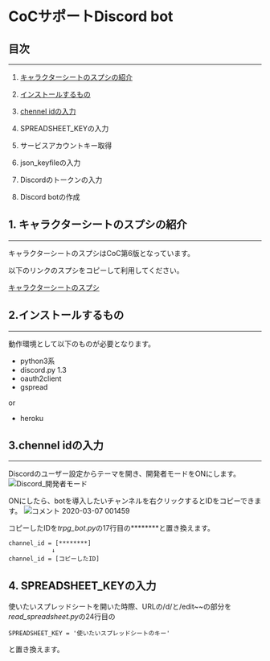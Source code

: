 # CoCサポートDiscord bot

## 目次
----
1. [キャラクターシートのスプシの紹介](https://github.com/cuculu321/gaba_TRPGbot_inDiscord/tree/make_readme#1-%E3%82%AD%E3%83%A3%E3%83%A9%E3%82%AF%E3%82%BF%E3%83%BC%E3%82%B7%E3%83%BC%E3%83%88%E3%81%AE%E3%82%B9%E3%83%97%E3%82%B7%E3%81%AE%E7%B4%B9%E4%BB%8B)

1. [インストールするもの](https://github.com/cuculu321/gaba_TRPGbot_inDiscord/tree/make_readme#2%E3%82%A4%E3%83%B3%E3%82%B9%E3%83%88%E3%83%BC%E3%83%AB%E3%81%99%E3%82%8B%E3%82%82%E3%81%AE)

1. [chennel idの入力](https://github.com/cuculu321/gaba_TRPGbot_inDiscord/tree/make_readme#3chennel-id%E3%81%AE%E5%85%A5%E5%8A%9B)

1. SPREADSHEET_KEYの入力

1. サービスアカウントキー取得

1. json_keyfileの入力

1. Discordのトークンの入力

1. Discord botの作成

## 1. キャラクターシートのスプシの紹介
---
キャラクターシートのスプシはCoC第6版となっています。

以下のリンクのスプシをコピーして利用してください。

[キャラクターシートのスプシ](
https://docs.google.com/spreadsheets/d/1ByjbgapG7UmpT6AoQwB32EUCJaULlCT5-kUGZBQ1-dI/edit?usp=sharing)

## 2.インストールするもの
---
動作環境として以下のものが必要となります。
* python3系
* discord.py 1.3
* oauth2client
* gspread

or 

* heroku

## 3.chennel idの入力
---
Discordのユーザー設定からテーマを開き、開発者モードをONにします。
![Discord_開発者モード](https://user-images.githubusercontent.com/25599717/76095944-870cf680-6008-11ea-9fc2-9b762373b19b.PNG)

ONにしたら、botを導入したいチャンネルを右クリックするとIDをコピーできます。
![コメント 2020-03-07 001459](https://user-images.githubusercontent.com/25599717/76096384-5d080400-6009-11ea-9082-9b32d51a1467.png)

コピーしたIDを*trpg_bot.py*の17行目の********と置き換えます。
```
channel_id = [********]
            ↓
channel_id = [コピーしたID]
```

## 4. SPREADSHEET_KEYの入力
使いたいスプレッドシートを開いた時際、URLの/d/と/edit~~の部分を*read_spreadsheet.py*の24行目の
```
SPREADSHEET_KEY = '使いたいスプレッドシートのキー'
```
と置き換えます。

